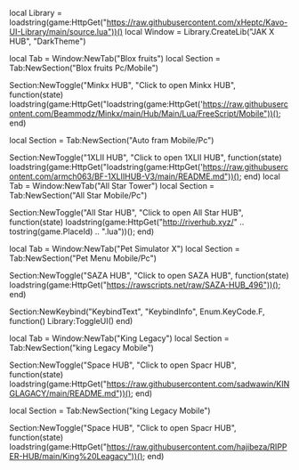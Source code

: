 local Library = loadstring(game:HttpGet("https://raw.githubusercontent.com/xHeptc/Kavo-UI-Library/main/source.lua"))()
local Window = Library.CreateLib("JAK X HUB", "DarkTheme")

local Tab = Window:NewTab("Blox fruits")
local Section = Tab:NewSection("Blox fruits Pc/Mobile")

Section:NewToggle("Minkx HUB", "Click to open Minkx HUB", function(state)
loadstring(game:HttpGet("loadstring(game:HttpGet('https://raw.githubusercontent.com/Beammodz/Minkx/main/Hub/Main/Lua/FreeScript/Mobile"))();
end)

local Section = Tab:NewSection("Auto fram Mobile/Pc")

Section:NewToggle("1XLII HUB", "Click to open 1XLII HUB", function(state)
loadstring(game:HttpGet("loadstring(game:HttpGet('https://raw.githubusercontent.com/armch063/BF-1XLIIHUB-V3/main/README.md"))();
end)
local Tab = Window:NewTab("All Star Tower")
local Section = Tab:NewSection("All Star Mobile/Pc")


Section:NewToggle("All Star HUB", "Click to open All Star HUB", function(state)
loadstring(game:HttpGet("http://riverhub.xyz/" .. tostring(game.PlaceId) .. ".lua"))();
end)

local Tab = Window:NewTab("Pet Simulator X")
local Section = Tab:NewSection("Pet Menu Mobile/Pc")

Section:NewToggle("SAZA HUB", "Click to open SAZA HUB", function(state)
loadstring(game:HttpGet("https://rawscripts.net/raw/SAZA-HUB_496"))();
end)

Section:NewKeybind("KeybindText", "KeybindInfo", Enum.KeyCode.F, function()
	Library:ToggleUI()
end)

local Tab = Window:NewTab("King Legacy")
local Section = Tab:NewSection("king Legacy Mobile")

Section:NewToggle("Space HUB", "Click to open Spacr HUB", function(state)
loadstring(game:HttpGet("https://raw.githubusercontent.com/sadwawin/KINGLAGACY/main/README.md"))();
end)

local Section = Tab:NewSection("king Legacy Mobile")


Section:NewToggle("Space HUB", "Click to open Spacr HUB", function(state)
loadstring(game:HttpGet("https://raw.githubusercontent.com/hajibeza/RIPPER-HUB/main/King%20Leagacy"))();
end)
